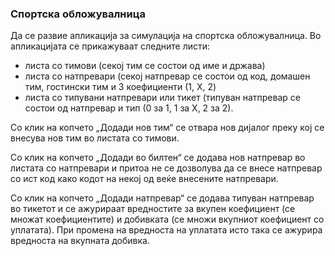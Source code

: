 ### Спортска обложувалница

Да се развие апликација за симулација на спортска обложувалница. Во апликацијата се прикажуваат следните листи:

- листа со тимови (секој тим се состои од име и држава)
- листа со натпревари (секој натпревар се состои од код, домашен тим, гостински тим и 3 коефициенти (1, X, 2)
- листа со типувани натпревари или тикет (типуван натпревар се состои од натпревар и тип (0 за 1, 1 за X, 2 за 2).

Со клик на копчето „Додади нов тим“ се отвара нов дијалог преку кој се внесува нов тим во листата со тимови.

Со клик на копчето „Додади во билтен“ се додава нов натпревар во листата со натпревари и притоа не се дозволува да се 
внесе натпревар со ист код како кодот на некој од веќе внесените натпревари.

Со клик на копчето „Додади натпревар“ се додава типуван натпревар во тикетот и се ажурираат вредностите за вкупен коефициент
(се множат коефициентите) и добивката (се множи вкупниот коефициент со уплатата). При промена на вредноста на уплатата
исто така се ажурира вредноста на вкупната добивка.
